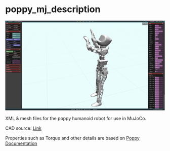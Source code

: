 # poppy_mj_description

![Alt text](https://github.com/TextZip/poppy_mj_description/blob/main/poppy%202022-10-06%2013:18:10.png)

XML & mesh files for the poppy humanoid robot for use in MuJoCo. 


CAD source: [Link](https://github.com/poppy-project/poppy-humanoid) 


Properties such as Torque and other details are based on [Poppy Documentation](https://www.poppy-project.org/en/)

